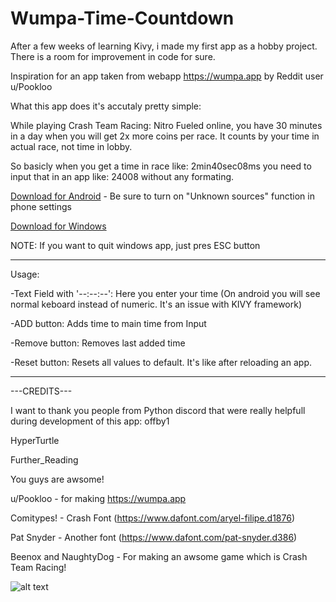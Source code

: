 # Wumpa-Time-Countdown

After a few weeks of learning Kivy, i made my first app as a hobby project. There is a room for improvement in code for sure.

Inspiration for an app taken from webapp https://wumpa.app  by Reddit user u/Pookloo

What this app does it's accutaly pretty simple:

While playing Crash Team Racing: Nitro Fueled online, you have 30 minutes in a day when you will get 2x more coins per race.
It counts by your time in actual race, not time in lobby.

So basicly when you get a time in race like: 2min40sec08ms you need to input that in an app like: 24008 without any formating.

[Download for Android](https://github.com/Gacut/Wumpa-Time-Countdown/raw/master/Android/wumpa.apk) - Be sure to turn on "Unknown sources" function in phone settings

[Download for Windows](https://github.com/Gacut/Wumpa-Time-Countdown/raw/master/WumpaForWindows.7z)

NOTE: If you want to quit windows app, just pres ESC button

------------------------------------------------------------------------------
Usage:

-Text Field with '--:--:--': Here you enter your time (On android you will see normal keboard instead of numeric. It's an issue with KIVY framework)

-ADD button: Adds time to main time from Input

-Remove button: Removes last added time

-Reset button: Resets all values to default. It's like after reloading an app.


------------------------------------------------------------------------------

---CREDITS---

I want to thank you people from Python discord that were really helpfull during development of this app:
offby1

HyperTurtle

Further_Reading

You guys are awsome!


u/Pookloo - for making https://wumpa.app

Comitypes! - Crash Font (https://www.dafont.com/aryel-filipe.d1876)

Pat Snyder - Another font (https://www.dafont.com/pat-snyder.d386)

Beenox and NaughtyDog - For making an awsome game which is Crash Team Racing!



![alt text](https://i.imgur.com/SnT3qgT.png)
